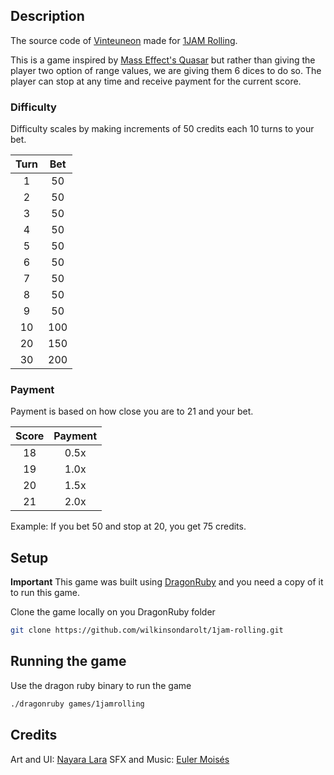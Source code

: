 ## Description
The source code of [Vinteuneon](https://wilkinsondarolt.itch.io/vinteuneon) made for [1JAM Rolling](https://itch.io/jam/1jam-rolling).

This is a game inspired by [Mass Effect's Quasar](https://masseffect.fandom.com/wiki/Quasar) but rather than giving the player two option of range values, we are giving them 6 dices to do so. The player can stop at any time and receive payment for the current score.

### Difficulty
Difficulty scales by making increments of 50 credits each 10 turns to your bet.

| Turn | Bet |
| :---: | :---: |
| 1  | 50 |
| 2  | 50 |
| 3  | 50 |
| 4  | 50 |
| 5  | 50 |
| 6  | 50 |
| 7  | 50 |
| 8  | 50 |
| 9  | 50 |
| 10  | 100 |
| 20  | 150 |
| 30  | 200 |

### Payment
Payment is based on how close you are to 21 and your bet.

| Score | Payment |
| :---: | :---: |
| 18  | 0.5x |
| 19  | 1.0x |
| 20  | 1.5x |
| 21  | 2.0x |

Example: If you bet 50 and stop at 20, you get 75 credits.

## Setup
**Important** This game was built using [DragonRuby](https://dragonruby.itch.io/) and you need a copy of it to run this game.

Clone the game locally on you DragonRuby folder

```bash
git clone https://github.com/wilkinsondarolt/1jam-rolling.git
```

##  Running the game
Use the dragon ruby binary to run the game

```bash
./dragonruby games/1jamrolling
```

## Credits
Art and UI: [Nayara Lara](https://twitter.com/nayara_lara)
SFX and Music: [Euler Moisés](https://twitter.com/EulerMoises)
